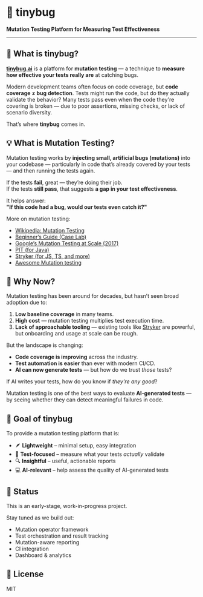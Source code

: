 # 🐞 tinybug

**Mutation Testing Platform for Measuring Test Effectiveness**

---

## 🧠 What is tinybug?

**[tinybug.ai](https://tinybug.ai/)** is a platform for **mutation testing** — a technique to **measure how effective your tests really are** at catching bugs.

Modern development teams often focus on code coverage, but **code coverage ≠ bug detection**. Tests might run the code, but do they actually validate the behavior? Many tests pass even when the code they're covering is broken — due to poor assertions, missing checks, or lack of scenario diversity.

That’s where **tinybug** comes in.

## 💡 What is Mutation Testing?

Mutation testing works by **injecting small, artificial bugs (mutations)** into your codebase — particularly in code that’s already covered by your tests — and then running the tests again.

If the tests **fail**, great — they’re doing their job.  
If the tests **still pass**, that suggests **a gap in your test effectiveness**.

It helps answer:  
**"If this code had a bug, would our tests even catch it?"**

More on mutation testing:
- [Wikipedia: Mutation Testing](https://en.wikipedia.org/wiki/Mutation_testing)
- [Beginner’s Guide (Case Lab)](https://medium.com/@case_lab/mutation-testing-a-beginners-guide-41b731dc601e)
- [Google’s Mutation Testing at Scale (2017)](https://research.google/pubs/state-of-mutation-testing-at-google/)
- [PIT (for Java)](https://pitest.org/)
- [Stryker (for JS, TS, and more)](https://stryker-mutator.io/docs/)
- [Awesome Mutation testing](https://github.com/theofidry/awesome-mutation-testing)

## 🤖 Why Now?

Mutation testing has been around for decades, but hasn’t seen broad adoption due to:
1. **Low baseline coverage** in many teams.
2. **High cost** — mutation testing multiplies test execution time.
3. **Lack of approachable tooling** — existing tools like [Stryker](https://stryker-mutator.io) are powerful, but onboarding and usage at scale can be rough.

But the landscape is changing:
- **Code coverage is improving** across the industry.
- **Test automation is easier** than ever with modern CI/CD.
- **AI can now generate tests** — but how do we trust *those* tests?

If AI writes your tests, how do you know if *they're any good*?

Mutation testing is one of the best ways to evaluate **AI-generated tests** — by seeing whether they can detect meaningful failures in code.

## 🎯 Goal of tinybug

To provide a mutation testing platform that is:

- 🪶 **Lightweight** – minimal setup, easy integration  
- 🧪 **Test-focused** – measure what your tests *actually* validate  
- 🔍 **Insightful** – useful, actionable reports  
- 💻 **AI-relevant** – help assess the quality of AI-generated tests  

## 🔧 Status

This is an early-stage, work-in-progress project.

Stay tuned as we build out:
- Mutation operator framework
- Test orchestration and result tracking
- Mutation-aware reporting
- CI integration
- Dashboard & analytics

## 📄 License

MIT
